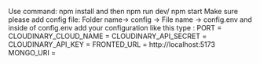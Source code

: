 Use command:  npm install and then
npm run dev/ npm start
Make sure please add config file: Folder name-> config -> File name -> config.env
and inside of config.env add your configuration like this type : 
PORT = 
CLOUDINARY_CLOUD_NAME = 
CLOUDINARY_API_SECRET =  
CLOUDINARY_API_KEY = 
FRONTED_URL = http://localhost:5173
MONGO_URI = 
